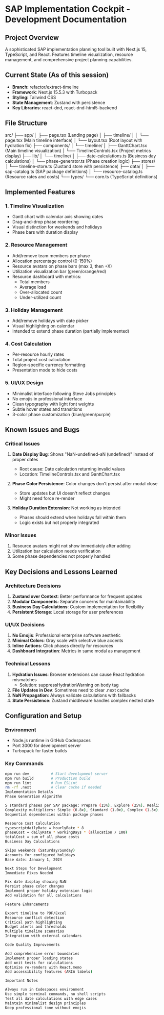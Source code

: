 # SAP Implementation Cockpit - Development Documentation

## Project Overview
A sophisticated SAP implementation planning tool built with Next.js 15, TypeScript, and React. Features timeline visualization, resource management, and comprehensive project planning capabilities.

## Current State (As of this session)
- **Branch**: refactor/extract-timeline
- **Framework**: Next.js 15.5.3 with Turbopack
- **Styling**: Tailwind CSS
- **State Management**: Zustand with persistence
- **Key Libraries**: react-dnd, react-dnd-html5-backend

## File Structure
src/
├── app/
│   ├── page.tsx (Landing page)
│   ├── timeline/
│   │   └── page.tsx (Main timeline interface)
│   └── layout.tsx (Root layout with hydration fix)
├── components/
│   └── timeline/
│       ├── GanttChart.tsx (Main timeline visualization)
│       └── TimelineControls.tsx (Project metrics display)
├── lib/
│   └── timeline/
│       ├── date-calculations.ts (Business day calculations)
│       └── phase-generator.ts (Phase creation logic)
├── stores/
│   └── timeline-store.ts (Zustand store with persistence)
├── data/
│   ├── sap-catalog.ts (SAP package definitions)
│   └── resource-catalog.ts (Resource rates and costs)
└── types/
└── core.ts (TypeScript definitions)

## Implemented Features

### 1. Timeline Visualization
- Gantt chart with calendar axis showing dates
- Drag-and-drop phase reordering
- Visual distinction for weekends and holidays
- Phase bars with duration display

### 2. Resource Management
- Add/remove team members per phase
- Allocation percentage control (0-150%)
- Resource avatars on phase bars (max 3, then +X)
- Utilization visualization bar (green/orange/red)
- Resource dashboard with metrics:
  - Total members
  - Average load
  - Over-allocated count
  - Under-utilized count

### 3. Holiday Management
- Add/remove holidays with date picker
- Visual highlighting on calendar
- Intended to extend phase duration (partially implemented)

### 4. Cost Calculation
- Per-resource hourly rates
- Total project cost calculation
- Region-specific currency formatting
- Presentation mode to hide costs

### 5. UI/UX Design
- Minimalist interface following Steve Jobs principles
- No emojis in professional interface
- Clean typography with light font weights
- Subtle hover states and transitions
- 3-color phase customization (blue/green/purple)

## Known Issues and Bugs

### Critical Issues
1. **Date Display Bug**: Shows "NaN-undefined-aN (undefined)" instead of proper dates
   - Root cause: Date calculation returning invalid values
   - Location: TimelineControls.tsx and GanttChart.tsx

2. **Phase Color Persistence**: Color changes don't persist after modal close
   - Store updates but UI doesn't reflect changes
   - Might need force re-render

3. **Holiday Duration Extension**: Not working as intended
   - Phases should extend when holidays fall within them
   - Logic exists but not properly integrated

### Minor Issues
1. Resource avatars might not show immediately after adding
2. Utilization bar calculation needs verification
3. Some phase dependencies not properly handled

## Key Decisions and Lessons Learned

### Architecture Decisions
1. **Zustand over Context**: Better performance for frequent updates
2. **Modular Components**: Separate concerns for maintainability
3. **Business Day Calculations**: Custom implementation for flexibility
4. **Persistent Storage**: Local storage for user preferences

### UI/UX Decisions
1. **No Emojis**: Professional enterprise software aesthetic
2. **Minimal Colors**: Gray scale with selective blue accents
3. **Inline Actions**: Click phases directly for resources
4. **Dashboard Integration**: Metrics in same modal as management

### Technical Lessons
1. **Hydration Issues**: Browser extensions can cause React hydration mismatches
   - Solution: suppressHydrationWarning on body tag
2. **File Updates in Dev**: Sometimes need to clear .next cache
3. **NaN Propagation**: Always validate calculations with fallbacks
4. **State Persistence**: Zustand middleware handles complex nested state

## Configuration and Setup

### Environment
- Node.js runtime in GitHub Codespaces
- Port 3000 for development server
- Turbopack for faster builds

### Key Commands
```bash
npm run dev          # Start development server
npm run build        # Production build
npm run lint         # Run ESLint
rm -rf .next         # Clear cache if needed
Implementation Details
Phase Generation Algorithm

5 standard phases per SAP package: Prepare (15%), Explore (25%), Realize (40%), Deploy (15%), Run (5%)
Complexity multipliers: Simple (0.8x), Standard (1.0x), Complex (1.3x), Very Complex (1.6x)
Sequential dependencies within package phases

Resource Cost Calculation
typescriptdailyRate = hourlyRate * 8
phaseCost = dailyRate * workingDays * (allocation / 100)
totalCost = sum of all phase costs
Business Day Calculations

Skips weekends (Saturday/Sunday)
Accounts for configured holidays
Base date: January 1, 2024

Next Steps for Development
Immediate Fixes Needed

Fix date display showing NaN
Persist phase color changes
Implement proper holiday extension logic
Add validation for all calculations

Feature Enhancements

Export timeline to PDF/Excel
Resource conflict detection
Critical path highlighting
Budget alerts and thresholds
Multiple timeline scenarios
Integration with external calendars

Code Quality Improvements

Add comprehensive error boundaries
Implement proper loading states
Add unit tests for calculations
Optimize re-renders with React.memo
Add accessibility features (ARIA labels)

Important Notes

Always run in Codespaces environment
Use simple terminal commands, no shell scripts
Test all date calculations with edge cases
Maintain minimalist design principles
Keep professional tone without emojis
